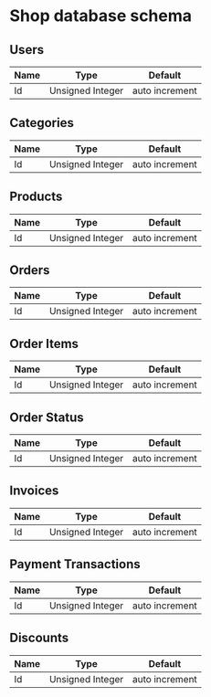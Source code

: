 # Shop database schema

## Users
| Name                          | Type                    | Default             |
| -------------                 |-------------            | -----               |
| Id                            | Unsigned Integer        | auto increment      |

## Categories
| Name                          | Type                    | Default             |
| -------------                 |-------------            | -----               |
| Id                            | Unsigned Integer        | auto increment      |

## Products
| Name                          | Type                    | Default             |
| -------------                 |-------------            | -----               |
| Id                            | Unsigned Integer        | auto increment      |

## Orders
| Name                          | Type                    | Default             |
| -------------                 |-------------            | -----               |
| Id                            | Unsigned Integer        | auto increment      |

## Order Items
| Name                          | Type                    | Default             |
| -------------                 |-------------            | -----               |
| Id                            | Unsigned Integer        | auto increment      |

## Order Status
| Name                          | Type                    | Default             |
| -------------                 |-------------            | -----               |
| Id                            | Unsigned Integer        | auto increment      |

## Invoices
| Name                          | Type                    | Default             |
| -------------                 |-------------            | -----               |
| Id                            | Unsigned Integer        | auto increment      |

## Payment Transactions
| Name                          | Type                    | Default             |
| -------------                 |-------------            | -----               |
| Id                            | Unsigned Integer        | auto increment      |

## Discounts
| Name                          | Type                    | Default             |
| -------------                 |-------------            | -----               |
| Id                            | Unsigned Integer        | auto increment      |
